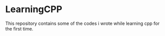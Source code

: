 # LearningCPP
This repository contains some of  the codes i wrote while learning cpp for the first time.
